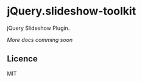 jQuery.slideshow-toolkit
========================

jQuery Slideshow Plugin.

_More docs comming soon_


## Licence

MIT
